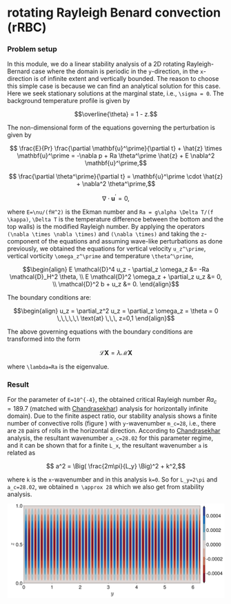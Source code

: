 # rotating Rayleigh Benard convection (rRBC)

### Problem setup

In this module, we do a linear stability analysis of a 2D rotating Rayleigh-Bernard case where the domain is periodic in the ``y``-direction, 
in the ``x``-direction is of infinite extent and vertically bounded. The reason to choose this simple case is because we can find an analytical solution for this case. Here we seek stationary solutions at the marginal state, i.e., ```\sigma = 0```. The background temperature profile is given by 
```math
\overline{\theta} = 1 - z.
```
The non-dimensional form of the equations governing the perturbation is given by 
```math
    \frac{E}{Pr} \frac{\partial \mathbf{u}^\prime}{\partial t} 
    + \hat{z} \times \mathbf{u}^\prime =
    -\nabla p + Ra \theta^\prime \hat{z} + E \nabla^2 \mathbf{u}^\prime,
```
```math
    \frac{\partial \theta^\prime}{\partial t} 
    = \mathbf{u}^\prime \cdot \hat{z} + \nabla^2 \theta^\prime,
```
```math
    \nabla \cdot \mathbf{u}^\prime = 0,
```
where ```E=\nu/(fH^2)``` is the Ekman number and ```Ra = g\alpha \Delta T/(f \kappa)```, ```\Delta T``` is the temperature difference between the bottom and the top walls) is the modified Rayleigh number.
By applying the operators ```(\nabla \times \nabla \times)``` and ```(\nabla \times)``` and taking the ```z```-component of the equations and assuming wave-like perturbations as done previously, we obtained the equations for vertical velocity ```u_z^\prime```, vertical vorticity ```\omega_z^\prime``` and temperature ```\theta^\prime```,
```math
\begin{align}
    E \mathcal{D}^4 u_z - \partial_z \omega_z &= -Ra \mathcal{D}_H^2 \theta,
\\
    E \mathcal{D}^2 \omega_z + \partial_z u_z &= 0,
\\
    \mathcal{D}^2 b + u_z &= 0.
\end{align}
```
The boundary conditions are: 
```math
\begin{align}
    u_z = \partial_z^2 u_z = \partial_z \omega_z = \theta = 0
    \,\,\,\,\,\ \text{at} \,\,\, z=0,1
\end{align}
```
The above governing equations with the boundary conditions are transformed into the form 
```math
\mathcal{L} \mathbf{X} = \lambda \mathcal{M} \mathbf{X}
```
where ```\lambda=Ra``` is the eigenvalue. 


### Result

For the parameter of ```E=10^{-4}```, the obtained critical Rayleigh number $Ra_c=189.7$ (matched with [Chandrasekhar](@citet)) analysis for horizontally infinite domain). Due to the finite aspect ratio, our stability analysis shows a finite number of convective rolls (figure ) with ```y```-wavenumber ```m_c=28```, i.e., there are ```28``` pairs of rolls in the horizontal direction. According to [Chandrasekhar](@citet) analysis, the resultant wavenumber ```a_c=28.02``` for this parameter regime, and it can be shown that for a finite ```L_x```, the resultant wavenumber ```a``` is related as
```math
    a^2 = \Big( \frac{2m\pi}{L_y} \Big)^2 + k^2,
```
where ```k``` is the ```x```-wavenumber and in this analysis ```k=0```. 
So for ```L_y=2\pi``` and ```a_c=28.02```, we obtained ```m \approx 28``` which we also get from stability analysis.

![Alt text](images/rRBC.png)
